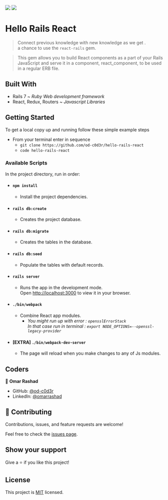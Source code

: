 ![](https://img.shields.io/badge/Microverse-blueviolet)
![](https://img.shields.io/badge/-Repeated-red) 

# Hello Rails React 

> Connect previous knowledge with new knowledge as we get .\
> a chance to use the `react-rails` gem. 

> This gem allows you to build React components as a part of your Rails JavaScript and serve it in a component, react_component, to be used in a regular ERB file.

## Built With

- Rails 7 ~ _Ruby Web development framework_
- React, Redux, Routers ~ _Javascript Libraries_ 

## Getting Started

To get a local copy up and running follow these simple example steps

- From your terminal enter in sequence
  - `git clone https://github.com/od-c0d3r/hello-rails-react`
  - `code hello-rails-react`

### Available Scripts

In the project directory, run in order:

- #### `npm install`

  - Install the project dependencies.

- #### `rails db:create`

  - Creates the project database.

- #### `rails db:migrate`

  - Creates the tables in the database.

- #### `rails db:seed`

  - Populate the tables with default records.

- #### `rails server`

  - Runs the app in the development mode.\
Open [http://localhost:3000](http://localhost:3000) to view it in your browser.

- #### `./bin/webpack`

  - Combine React app modules.
     - _You might run up with error : `opensslErrorStack`_\
  _In that case run in terminal : `export NODE_OPTIONS=--openssl-legacy-provider`_

- #### [EXTRA] `./bin/webpack-dev-server` 

  - The page will reload when you make changes to any of Js modules.

## Coders

👤 **Omar Rashad**

- GitHub: [@od-c0d3r](https://github.com/githubhandle)
- LinkedIn: [@omarrashad](https://linkedin.com/in/omarrashad)

## 🤝 Contributing

Contributions, issues, and feature requests are welcome!

Feel free to check the [issues page](../../issues/).

## Show your support

Give a ⭐️ if you like this project!

## License

This project is [MIT](./MIT.md) licensed.
